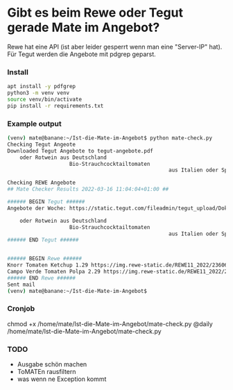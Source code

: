 # Gibt es beim Rewe oder Tegut gerade Mate im Angebot?

Rewe hat eine API (ist aber leider gesperrt wenn man eine "Server-IP" hat). Für Tegut werden die Angebote mit pdgrep geparst.

### Install

```bash
apt install -y pdfgrep
python3 -m venv venv
source venv/bin/activate
pip install -r requirements.txt
```

### Example output
```bash
(venv) mate@banane:~/Ist-die-Mate-im-Angebot$ python mate-check.py 
Checking Tegut Angeote
Downloaded Tegut Angebote to tegut-angebote.pdf
    oder Rotwein aus Deutschland                                                     verschiedene Sorten,                                                oder stückige Tomaten,
                    Bio-Strauchcocktailtomaten                                                                                             Bio-Rucola
                                                    aus Italien oder Spanien,                             Tomate, 100 g = 1,06 €,                     Bio-Tahin Sesammus

Checking REWE Angebote
## Mate Checker Results 2022-03-16 11:04:04+01:00 ##

###### BEGIN Tegut ######
Angebote der Woche: https://static.tegut.com/fileadmin/tegut_upload/Dokumente/Aktuelle_Flugbl%C3%A4tter/tegut-prospekt-kw-11-2022-Hessen-Niedersachsen-Rheinland-Pfalz.pdf

    oder Rotwein aus Deutschland                                                     verschiedene Sorten,                                                oder stückige Tomaten,
                    Bio-Strauchcocktailtomaten                                                                                             Bio-Rucola
                                                    aus Italien oder Spanien,                             Tomate, 100 g = 1,06 €,                     Bio-Tahin Sesammus
###### END Tegut ######


###### BEGIN Rewe ######
Knorr Tomaten Ketchup 1.29 https://img.rewe-static.de/REWE11_2022/2360602/23631618-14_digital-image.png
Campo Verde Tomaten Polpa 2.29 https://img.rewe-static.de/REWE11_2022/2168054/31640841-9_digital-image.png
###### END Rewe ######
Sent mail
(venv) mate@banane:~/Ist-die-Mate-im-Angebot$ 
```

### Cronjob
chmod +x /home/mate/Ist-die-Mate-im-Angebot/mate-check.py
@daily /home/mate/Ist-die-Mate-im-Angebot/mate-check.py

### TODO
- Ausgabe schön machen
- ToMATEn rausfiltern
- was wenn ne Exception kommt
